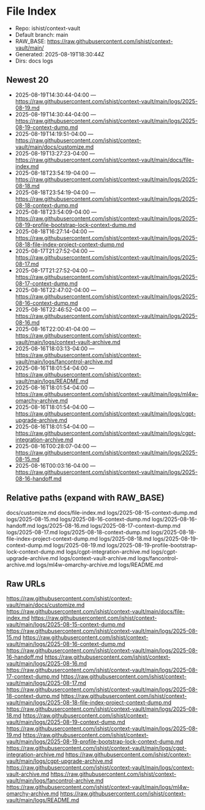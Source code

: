 # File Index

- Repo: ishist/context-vault
- Default branch: main
- RAW_BASE: https://raw.githubusercontent.com/ishist/context-vault/main/
- Generated: 2025-08-19T18:30:44Z
- Dirs: docs logs

## Newest 20
- 2025-08-19T14:30:44-04:00 — https://raw.githubusercontent.com/ishist/context-vault/main/logs/2025-08-19.md
- 2025-08-19T14:30:44-04:00 — https://raw.githubusercontent.com/ishist/context-vault/main/logs/2025-08-19-context-dump.md
- 2025-08-19T14:19:51-04:00 — https://raw.githubusercontent.com/ishist/context-vault/main/docs/customize.md
- 2025-08-19T13:27:23-04:00 — https://raw.githubusercontent.com/ishist/context-vault/main/docs/file-index.md
- 2025-08-18T23:54:19-04:00 — https://raw.githubusercontent.com/ishist/context-vault/main/logs/2025-08-18.md
- 2025-08-18T23:54:19-04:00 — https://raw.githubusercontent.com/ishist/context-vault/main/logs/2025-08-18-context-dump.md
- 2025-08-18T23:54:09-04:00 — https://raw.githubusercontent.com/ishist/context-vault/main/logs/2025-08-19-profile-bootstrap-lock-context-dump.md
- 2025-08-18T16:27:14-04:00 — https://raw.githubusercontent.com/ishist/context-vault/main/logs/2025-08-18-file-index-project-context-dump.md
- 2025-08-17T21:27:52-04:00 — https://raw.githubusercontent.com/ishist/context-vault/main/logs/2025-08-17.md
- 2025-08-17T21:27:52-04:00 — https://raw.githubusercontent.com/ishist/context-vault/main/logs/2025-08-17-context-dump.md
- 2025-08-16T22:47:02-04:00 — https://raw.githubusercontent.com/ishist/context-vault/main/logs/2025-08-16-context-dump.md
- 2025-08-16T22:46:52-04:00 — https://raw.githubusercontent.com/ishist/context-vault/main/logs/2025-08-16.md
- 2025-08-16T22:00:41-04:00 — https://raw.githubusercontent.com/ishist/context-vault/main/logs/context-vault-archive.md
- 2025-08-16T18:03:13-04:00 — https://raw.githubusercontent.com/ishist/context-vault/main/logs/fancontrol-archive.md
- 2025-08-16T18:01:54-04:00 — https://raw.githubusercontent.com/ishist/context-vault/main/logs/README.md
- 2025-08-16T18:01:54-04:00 — https://raw.githubusercontent.com/ishist/context-vault/main/logs/ml4w-omarchy-archive.md
- 2025-08-16T18:01:54-04:00 — https://raw.githubusercontent.com/ishist/context-vault/main/logs/cgpt-upgrade-archive.md
- 2025-08-16T18:01:54-04:00 — https://raw.githubusercontent.com/ishist/context-vault/main/logs/cgpt-integration-archive.md
- 2025-08-16T00:28:07-04:00 — https://raw.githubusercontent.com/ishist/context-vault/main/logs/2025-08-15.md
- 2025-08-16T00:03:16-04:00 — https://raw.githubusercontent.com/ishist/context-vault/main/logs/2025-08-16-handoff.md

## Relative paths (expand with RAW_BASE)
docs/customize.md
docs/file-index.md
logs/2025-08-15-context-dump.md
logs/2025-08-15.md
logs/2025-08-16-context-dump.md
logs/2025-08-16-handoff.md
logs/2025-08-16.md
logs/2025-08-17-context-dump.md
logs/2025-08-17.md
logs/2025-08-18-context-dump.md
logs/2025-08-18-file-index-project-context-dump.md
logs/2025-08-18.md
logs/2025-08-19-context-dump.md
logs/2025-08-19.md
logs/2025-08-19-profile-bootstrap-lock-context-dump.md
logs/cgpt-integration-archive.md
logs/cgpt-upgrade-archive.md
logs/context-vault-archive.md
logs/fancontrol-archive.md
logs/ml4w-omarchy-archive.md
logs/README.md

## Raw URLs
https://raw.githubusercontent.com/ishist/context-vault/main/docs/customize.md
https://raw.githubusercontent.com/ishist/context-vault/main/docs/file-index.md
https://raw.githubusercontent.com/ishist/context-vault/main/logs/2025-08-15-context-dump.md
https://raw.githubusercontent.com/ishist/context-vault/main/logs/2025-08-15.md
https://raw.githubusercontent.com/ishist/context-vault/main/logs/2025-08-16-context-dump.md
https://raw.githubusercontent.com/ishist/context-vault/main/logs/2025-08-16-handoff.md
https://raw.githubusercontent.com/ishist/context-vault/main/logs/2025-08-16.md
https://raw.githubusercontent.com/ishist/context-vault/main/logs/2025-08-17-context-dump.md
https://raw.githubusercontent.com/ishist/context-vault/main/logs/2025-08-17.md
https://raw.githubusercontent.com/ishist/context-vault/main/logs/2025-08-18-context-dump.md
https://raw.githubusercontent.com/ishist/context-vault/main/logs/2025-08-18-file-index-project-context-dump.md
https://raw.githubusercontent.com/ishist/context-vault/main/logs/2025-08-18.md
https://raw.githubusercontent.com/ishist/context-vault/main/logs/2025-08-19-context-dump.md
https://raw.githubusercontent.com/ishist/context-vault/main/logs/2025-08-19.md
https://raw.githubusercontent.com/ishist/context-vault/main/logs/2025-08-19-profile-bootstrap-lock-context-dump.md
https://raw.githubusercontent.com/ishist/context-vault/main/logs/cgpt-integration-archive.md
https://raw.githubusercontent.com/ishist/context-vault/main/logs/cgpt-upgrade-archive.md
https://raw.githubusercontent.com/ishist/context-vault/main/logs/context-vault-archive.md
https://raw.githubusercontent.com/ishist/context-vault/main/logs/fancontrol-archive.md
https://raw.githubusercontent.com/ishist/context-vault/main/logs/ml4w-omarchy-archive.md
https://raw.githubusercontent.com/ishist/context-vault/main/logs/README.md
